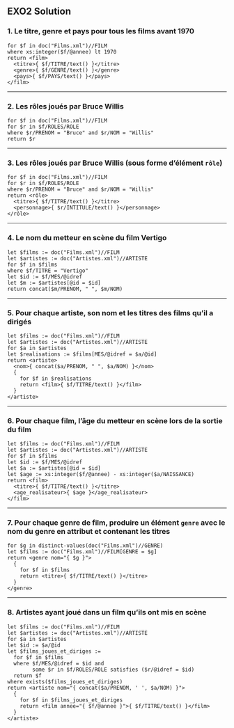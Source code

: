 ## EXO2 Solution

### 1. Le titre, genre et pays pour tous les films avant 1970

```xquery
for $f in doc("Films.xml")//FILM
where xs:integer($f/@annee) lt 1970
return <film>
  <titre>{ $f/TITRE/text() }</titre>
  <genre>{ $f/GENRE/text() }</genre>
  <pays>{ $f/PAYS/text() }</pays>
</film>
```

---

### 2. Les rôles joués par Bruce Willis

```xquery
for $f in doc("Films.xml")//FILM
for $r in $f/ROLES/ROLE
where $r/PRENOM = "Bruce" and $r/NOM = "Willis"
return $r
```

---

### 3. Les rôles joués par Bruce Willis (sous forme d’élément `rôle`)

```xquery
for $f in doc("Films.xml")//FILM
for $r in $f/ROLES/ROLE
where $r/PRENOM = "Bruce" and $r/NOM = "Willis"
return <rôle>
  <titre>{ $f/TITRE/text() }</titre>
  <personnage>{ $r/INTITULE/text() }</personnage>
</rôle>
```

---

### 4. Le nom du metteur en scène du film Vertigo

```xquery
let $films := doc("Films.xml")//FILM
let $artistes := doc("Artistes.xml")//ARTISTE
for $f in $films
where $f/TITRE = "Vertigo"
let $id := $f/MES/@idref
let $m := $artistes[@id = $id]
return concat($m/PRENOM, " ", $m/NOM)
```

---

### 5. Pour chaque artiste, son nom et les titres des films qu’il a dirigés

```xquery
let $films := doc("Films.xml")//FILM
let $artistes := doc("Artistes.xml")//ARTISTE
for $a in $artistes
let $realisations := $films[MES/@idref = $a/@id]
return <artiste>
  <nom>{ concat($a/PRENOM, " ", $a/NOM) }</nom>
  {
    for $f in $realisations
    return <film>{ $f/TITRE/text() }</film>
  }
</artiste>
```

---

### 6. Pour chaque film, l’âge du metteur en scène lors de la sortie du film

```xquery
let $films := doc("Films.xml")//FILM
let $artistes := doc("Artistes.xml")//ARTISTE
for $f in $films
let $id := $f/MES/@idref
let $a := $artistes[@id = $id]
let $age := xs:integer($f/@annee) - xs:integer($a/NAISSANCE)
return <film>
  <titre>{ $f/TITRE/text() }</titre>
  <age_realisateur>{ $age }</age_realisateur>
</film>
```

---

### 7. Pour chaque genre de film, produire un élément `genre` avec le nom du genre en attribut et contenant les titres

```xquery
for $g in distinct-values(doc("Films.xml")//GENRE)
let $films := doc("Films.xml")//FILM[GENRE = $g]
return <genre nom="{ $g }">
  {
    for $f in $films
    return <titre>{ $f/TITRE/text() }</titre>
  }
</genre>
```

---

### 8. Artistes ayant joué dans un film qu’ils ont mis en scène

```xquery
let $films := doc("Films.xml")//FILM
let $artistes := doc("Artistes.xml")//ARTISTE
for $a in $artistes
let $id := $a/@id
let $films_joues_et_diriges :=
  for $f in $films
  where $f/MES/@idref = $id and
        some $r in $f/ROLES/ROLE satisfies ($r/@idref = $id)
  return $f
where exists($films_joues_et_diriges)
return <artiste nom="{ concat($a/PRENOM, ' ', $a/NOM) }">
  {
    for $f in $films_joues_et_diriges
    return <film annee="{ $f/@annee }">{ $f/TITRE/text() }</film>
  }
</artiste>
```
